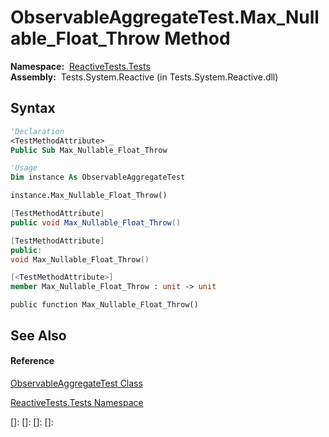 # ObservableAggregateTest.Max\_Nullable\_Float\_Throw Method

**Namespace:**  [ReactiveTests.Tests](ReactiveTests.Tests\ReactiveTests.Tests.md)  
**Assembly:**  Tests.System.Reactive (in Tests.System.Reactive.dll)

## Syntax

```vb
'Declaration
<TestMethodAttribute> _
Public Sub Max_Nullable_Float_Throw
```

```vb
'Usage
Dim instance As ObservableAggregateTest

instance.Max_Nullable_Float_Throw()
```

```csharp
[TestMethodAttribute]
public void Max_Nullable_Float_Throw()
```

```c++
[TestMethodAttribute]
public:
void Max_Nullable_Float_Throw()
```

```fsharp
[<TestMethodAttribute>]
member Max_Nullable_Float_Throw : unit -> unit 
```

```jscript
public function Max_Nullable_Float_Throw()
```

## See Also

#### Reference

[ObservableAggregateTest Class](ObservableAggregateTest\ObservableAggregateTest.md)

[ReactiveTests.Tests Namespace](ReactiveTests.Tests\ReactiveTests.Tests.md)

[]: 
[]: 
[]: 
[]: 